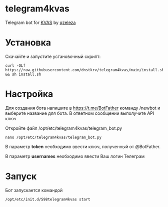 # telegram4kvas
Telegram bot for [KVAS](https://github.com/qzeleza/kvas) by [qzeleza](https://github.com/qzeleza)

# Установка
Скачайте и запустите установочный скрипт:
```
curl -OLf https://raw.githubusercontent.com/dnstkrv/telegram4kvas/main/install.sh && sh install.sh
```
# Настройка
Для создания бота напишите в https://t.me/BotFather команду /newbot и выберите название для бота. В ответном сообщении выполучите API ключ

Откройте файл /opt/etc/telegram4kvas/telegram_bot.py
```
nano /opt/etc/telegram4kvas/telegram_bot.py
```
В параметр **token** необходимо ввести ключ, полученный от @BotFather.

В параметр **usernames** необходимо ввести Ваш логин Телеграм
# Запуск
Бот запускается командой 
```
/opt/etc/init.d/S98telegram4kvas start
```
